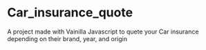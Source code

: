 # Car_insurance_quote
A project made with Vainilla Javascript to quete your Car insurance depending on their brand, year, and origin 
